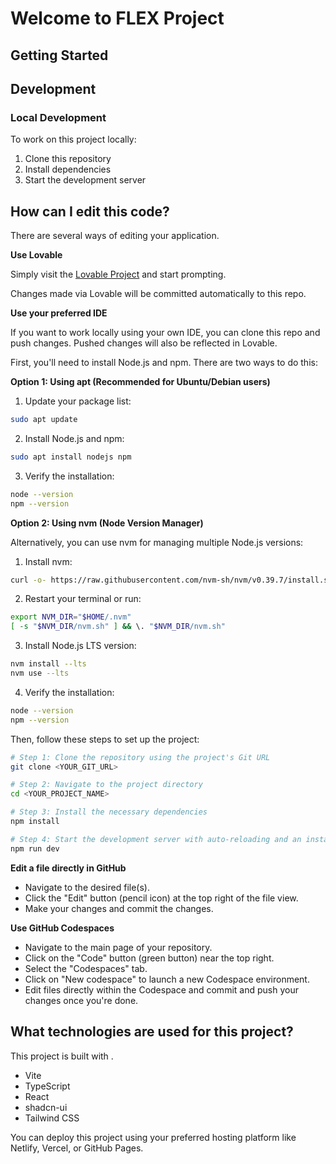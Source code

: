 # Welcome to FLEX Project

## Getting Started

## Development

### **Local Development**

To work on this project locally:

1. Clone this repository
2. Install dependencies
3. Start the development server

## How can I edit this code?

There are several ways of editing your application.

**Use Lovable**

Simply visit the [Lovable Project](https://lovable.dev/projects/ee9853f7-c7f1-4d0b-a93e-648634eb6538) and start prompting.

Changes made via Lovable will be committed automatically to this repo.

**Use your preferred IDE**

If you want to work locally using your own IDE, you can clone this repo and push changes. Pushed changes will also be reflected in Lovable.

First, you'll need to install Node.js and npm. There are two ways to do this:

**Option 1: Using apt (Recommended for Ubuntu/Debian users)**

1. Update your package list:
```sh
sudo apt update
```

2. Install Node.js and npm:
```sh
sudo apt install nodejs npm
```

3. Verify the installation:
```sh
node --version
npm --version
```

**Option 2: Using nvm (Node Version Manager)**

Alternatively, you can use nvm for managing multiple Node.js versions:

1. Install nvm:
```sh
curl -o- https://raw.githubusercontent.com/nvm-sh/nvm/v0.39.7/install.sh | bash
```

2. Restart your terminal or run:
```sh
export NVM_DIR="$HOME/.nvm"
[ -s "$NVM_DIR/nvm.sh" ] && \. "$NVM_DIR/nvm.sh"
```

3. Install Node.js LTS version:
```sh
nvm install --lts
nvm use --lts
```

4. Verify the installation:
```sh
node --version
npm --version
```

Then, follow these steps to set up the project:

```sh
# Step 1: Clone the repository using the project's Git URL
git clone <YOUR_GIT_URL>

# Step 2: Navigate to the project directory
cd <YOUR_PROJECT_NAME>

# Step 3: Install the necessary dependencies
npm install

# Step 4: Start the development server with auto-reloading and an instant preview
npm run dev
```

**Edit a file directly in GitHub**

- Navigate to the desired file(s).
- Click the "Edit" button (pencil icon) at the top right of the file view.
- Make your changes and commit the changes.

**Use GitHub Codespaces**

- Navigate to the main page of your repository.
- Click on the "Code" button (green button) near the top right.
- Select the "Codespaces" tab.
- Click on "New codespace" to launch a new Codespace environment.
- Edit files directly within the Codespace and commit and push your changes once you're done.

## What technologies are used for this project?

This project is built with .

- Vite
- TypeScript
- React
- shadcn-ui
- Tailwind CSS

You can deploy this project using your preferred hosting platform like Netlify, Vercel, or GitHub Pages.
